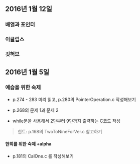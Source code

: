 ## 2016년 1월 12일
### 배열과 포인터

### 이클립스

### 깃허브

## 2016년 1월 5일
### 예습을 위한 숙제
* p.274 - 283 미리 읽고, p.280의 PointerOperation.c 작성해보기

* p.268의 문제 1과 문제 2

* while문을 사용해서 2단부터 9단까지 출력하는 C코드 작성
>힌트: p.168의 TwoToNineForVer.c 참고하기

#### 한희를 위한 숙제 +alpha
* p.181의 CalOne.c 를 작성해보기
